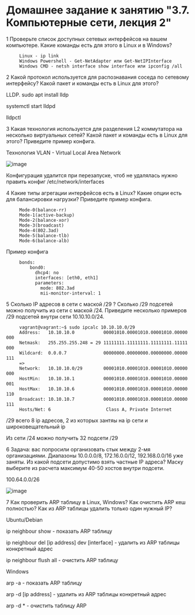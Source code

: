 # Домашнее задание к занятию "3.7. Компьютерные сети, лекция 2"

1  Проверьте список доступных сетевых интерфейсов на вашем компьютере. Какие команды есть для этого в Linux и в Windows?

         Linux - ip link
         Windows Powershell - Get-NetAdapter или Get-NetIPInterface
         Windows CMD - netsh interface show interface или ipconfig /all

2   Какой протокол используется для распознавания соседа по сетевому интерфейсу? Какой пакет и команды есть в Linux для этого?

LLDP. sudo apt install lldp

systemctl start lldpd

lldpctl

3   Какая технология используется для разделения L2 коммутатора на несколько виртуальных сетей? Какой пакет и команды есть в Linux для этого? Приведите пример конфига.

Технология VLAN - Virtual Local Area Network

![image](https://user-images.githubusercontent.com/111060072/191718314-5f3f96d0-a865-4290-9898-486a65a2f4a5.png)

Конфигурация удалится при перезапуске, чтоб не удалялась нужно править конфиг /etc/network/interfaces

4  Какие типы агрегации интерфейсов есть в Linux? Какие опции есть для балансировки нагрузки? Приведите пример конфига.

         Mode-0(balance-rr)
         Mode-1(active-backup)
         Mode-2(balance-xor)
         Mode-3(broadcast)
         Mode-4(802.3ad)
         Mode-5(balance-tlb)
         Mode-6(balance-alb)
         
Пример конфига 

         bonds:
             bond0:
               dhcp4: no
               interfaces: [eth0, eth1]
               parameters: 
                 mode: 802.3ad
                 mii-monitor-interval: 1

5  Сколько IP адресов в сети с маской /29 ? Сколько /29 подсетей можно получить из сети с маской /24. Приведите несколько примеров /29 подсетей внутри сети 10.10.10.0/24.

         vagrant@vagrant:~$ sudo ipcalc 10.10.10.0/29
         Address:   10.10.10.0           00001010.00001010.00001010.00000 000
         Netmask:   255.255.255.248 = 29 11111111.11111111.11111111.11111 000
         Wildcard:  0.0.0.7              00000000.00000000.00000000.00000 111
         =>
         Network:   10.10.10.0/29        00001010.00001010.00001010.00000 000
         HostMin:   10.10.10.1           00001010.00001010.00001010.00000 001
         HostMax:   10.10.10.6           00001010.00001010.00001010.00000 110
         Broadcast: 10.10.10.7           00001010.00001010.00001010.00000 111
         Hosts/Net: 6                     Class A, Private Internet
/29 всего 8 ip адресов, 2 из которых зантяы на ip сети и широковещательный ip 

Из сети /24 можно получить 32 подсети /29

6  Задача: вас попросили организовать стык между 2-мя организациями. Диапазоны 10.0.0.0/8, 172.16.0.0/12, 192.168.0.0/16 уже заняты. Из какой подсети допустимо взять частные IP адреса? Маску выберите из расчета максимум 40-50 хостов внутри подсети.

100.64.0.0/26

![image](https://user-images.githubusercontent.com/111060072/191722541-a3883e06-0117-4aae-bee8-5b375225ecaa.png)

7  Как проверить ARP таблицу в Linux, Windows? Как очистить ARP кеш полностью? Как из ARP таблицы удалить только один нужный IP?

Ubuntu/Debian

ip neighbour show - показать ARP таблицу

ip neighbour del [ip address] dev [interface] - удалить из ARP таблицы конкретный адрес

ip neighbour flush all - очистить ARP таблицу

Windows

arp -a - показать ARP таблицу

arp -d [ip address] - удалить из ARP таблицы конкретный адрес

arp -d * - очистить таблицу ARP



























